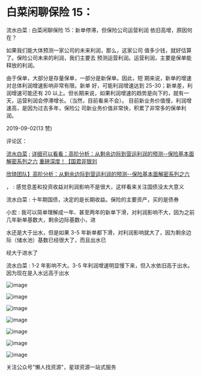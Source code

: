 # 白菜闲聊保险 15：

流水白菜 : 白菜闲聊保险 15：新单停滞，但保险公司运营利润 依旧高增，原因何在？

如果我们能大体预测一家公司的未来利润，那么，这家公司 值多少钱，就好估算了。保险公司未来的利润，我们主要去 预测运营利润。运营利润，主要是保单能释放的利润。

由于保单，大部分是存量保单，一部分是新保单。因此，短 期来说，新单的增速对总体利润增速影响非常有限。新单 好，可能利润增速达到 25-30；新单差，利润增速可能还有 20 以上。但长期来说，如果利润增速的趋势是向下的，就有一 天，运营利润会停滞增长。（当然，目前看来不会）。 目前新业务价值慢，利润增速高，是因为过去多年，保险公 司新业务价值非常快，积累了非常多的保单利润。

2019-09-02(13 赞)

评论区：

[流水白菜](https://www.sohu.com/a/231190177_619353) [:](https://www.sohu.com/a/231190177_619353) [详细可以看看：高阶分析：从剩余边际到营运利润的预测](https://www.sohu.com/a/231190177_619353)[--](https://www.sohu.com/a/231190177_619353)[保险基本面解密系列之六](https://www.sohu.com/a/231190177_619353) [重磅深度！【国君非银刘](https://www.sohu.com/a/231190177_619353)

[欣琦团队】高阶分析：从剩余边际到营运利润的预测](https://www.sohu.com/a/231190177_619353)[--](https://www.sohu.com/a/231190177_619353)[保险基本面解密系列之六](https://www.sohu.com/a/231190177_619353)

， : 感觉息差和投资收益对利润影响不是很大，这样看来关注国债没太大意义

流水白菜 : 十年期国债，决定的是长期收益。保险的主要资产，买的是债券

小宏 : 我可以简单理解成一年、甚至两年的新单下滑，对利润影响不大，因为之前几年新单基数大，剩余边际基数小，进

水还是大于出水，但是如果 3-5 年新单都下滑，对利润影响就大了，因为剩余边际（储水池）基数已经很大了，而且出水已

经大于进水了

流水白菜 : 1-2 年影响不大。3-5 年利润增速明显慢下来，但入水依旧高于出水。因为现在是入水远高于出水

![image](img/Image_018.png)

![image](img/Image_019.png)

![image](img/Image_020.png)

![image](img/Image_021.png)

![image](img/Image_022.png)

![image](img/Image_023.png)

![image](img/Image_024.png)

关注公众号"懒人找资源"，星球资源一站式服务